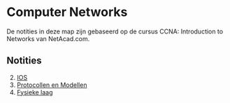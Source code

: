 # Computer Networks

De notities in deze map zijn gebaseerd op de cursus CCNA: Introduction to Networks van NetAcad.com.

## Notities
2. [IOS](./NetAcad/Module%2002%20-%20IOS.md)
3. [Protocollen en Modellen](./NetAcad/Module%2003%20-%20Protocollen%20and%20Models.md)
4. [Fysieke laag](./NetAcad/Module%2004%20-%20Physical%20Layer.md)